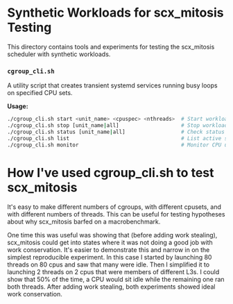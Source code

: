 # Synthetic Workloads for scx_mitosis Testing

This directory contains tools and experiments for testing the scx_mitosis scheduler with synthetic workloads.

### `cgroup_cli.sh`
A utility script that creates transient systemd services running busy loops on specified CPU sets.

**Usage:**
```bash
./cgroup_cli.sh start <unit_name> <cpuspec> <nthreads>  # Start workload
./cgroup_cli.sh stop [unit_name|all]                    # Stop workload(s)
./cgroup_cli.sh status [unit_name|all]                  # Check status
./cgroup_cli.sh list                                    # List active services
./cgroup_cli.sh monitor                                 # Monitor CPU usage
```

# How I've used cgroup_cli.sh to test scx_mitosis
It's easy to make different numbers of cgroups, with different cpusets, and with different numbers of threads.
This can be useful for testing hypotheses about why scx_mitosis barfed on a macrobenchmark.

One time this was useful was showing that (before adding work stealing), scx_mitosis could get into states where it was not doing a good job with work conservation. It's easier to demonstrate this and narrow in on the simplest reproducible experiment. In this case I started by launching 80 threads on 80 cpus and saw that many were idle. Then I simplified it to launching 2 threads on 2 cpus that were members of different L3s. I could show that 50% of the time, a CPU would sit idle while the remaining one ran both threads. After adding work stealing, both experiments showed ideal work conservation.
